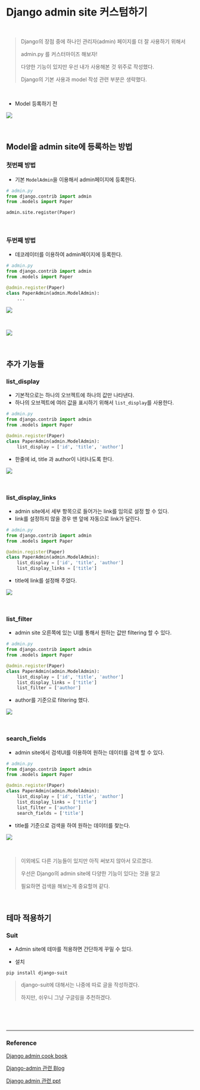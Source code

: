 # Django admin site 커스텀하기

<br/>

> Django의 장점 중에 하나인 관리자(admin) 페이지를 더 잘 사용하기 위해서
>
> admin.py 를 커스터마이즈 해보자!
>
> 다양한 기능이 있지만 우선 내가 사용해본 것 위주로 작성했다.
>
> 
>
> Django의 기본 사용과 model 작성 관련 부분은 생략했다.

<br/>

- Model 등록하기 전

![](./img/admin-1.PNG)

<br/>

## Model을 admin site에 등록하는 방법

### 첫번째 방법

- 기본 `ModelAdmin`을 이용해서 admin페이지에 등록한다.

```python
# admin.py
from django.contrib import admin
from .models import Paper

admin.site.register(Paper)
```



<br/>

### 두번째 방법

- 데코레이터를 이용하여 admin페이지에 등록한다.

```python
# admin.py
from django.contrib import admin
from .models import Paper

@admin.register(Paper)
class PaperAdmin(admin.ModelAdmin):
    ...
```



![](./img/admin-2.PNG)

<br/>

![](./img/paper-1.PNG)



<br/>

## 추가 기능들

### list_display

- 기본적으로는 하나의 오브젝트에 하나의 값만 나타낸다.
- 하나의 오브젝트에 여러 값을 표시하기 위해서 `list_display`를 사용한다.



```python
# admin.py
from django.contrib import admin
from .models import Paper

@admin.register(Paper)
class PaperAdmin(admin.ModelAdmin):
    list_display = ['id', 'title', 'author']
```



- 한줄에 id, title 과 author이 나타나도록 한다. 

![](./img/list_display.PNG)



<br/>

### list_display_links

- admin site에서 세부 항목으로 들어가는 link를 임의로 설정 할 수 있다.
- link를 설정하지 않을 경우 맨 앞에 자동으로 link가 달린다.



```python
# admin.py
from django.contrib import admin
from .models import Paper

@admin.register(Paper)
class PaperAdmin(admin.ModelAdmin):
    list_display = ['id', 'title', 'author']
    list_display_links = ['title']
```



- title에 link를 설정해 주었다.

![](./img/list_display_link.PNG)



<br/>

### list_filter

- admin site 오른쪽에 있는 UI를 통해서 원하는 값만 filtering 할 수 있다.



```python
# admin.py
from django.contrib import admin
from .models import Paper

@admin.register(Paper)
class PaperAdmin(admin.ModelAdmin):
    list_display = ['id', 'title', 'author']
    list_display_links = ['title']
    list_filter = ['author']
```



- author를 기준으로 filtering 했다.

![](./img/filter.PNG)



<br/>

### search_fields

- admin site에서 검색UI를 이용하여 원하는 데이터를 검색 할 수 있다.



```python
# admin.py
from django.contrib import admin
from .models import Paper

@admin.register(Paper)
class PaperAdmin(admin.ModelAdmin):
    list_display = ['id', 'title', 'author']
    list_display_links = ['title']
    list_filter = ['author']
    search_fields = ['title']
```



- title를 기준으로 검색을 하여 원하는 데이터를 찾는다.

![](./img/search.PNG)



<br/>

> 이외에도 다른 기능들이 있지만 아직 써보지 않아서 모르겠다.
>
> 우선은 Django의 admin site에 다양한 기능이 있다는 것을 알고 
>
> 필요하면 검색을 해보는게 중요할꺼 같다.



<br/>

## 테마 적용하기

### Suit

- Admin site에 테마를 적용하면 간단하게  꾸밀 수 있다.



- 설치

```
pip install django-suit
```



> django-suit에 대해서는 나중에 따로 글을 작성하겠다.
>
> 하지만, 쉬우니 그냥 구글링을 추천하겠다.



<br/><br/><br/>

-----------------

### Reference

[Django admin cook book](http://books.agiliq.com/projects/django-admin-cookbook/en/latest/index.html)

[Django-admin 관련 Blog](https://ssungkang.tistory.com/entry/Django-admin-페이지-효율적으로-다루기)

[Django admin 관련 ppt](https://www.slideshare.net/bbayoung7849/djangoadminsitecustomexample)